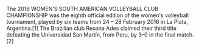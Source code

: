 The 2016 WOMEN'S SOUTH AMERICAN VOLLEYBALL CLUB CHAMPIONSHIP was the eighth official edition of the women's volleyball tournament, played by six teams from 24 – 28 February 2016 in La Plata, Argentina.[1] The Brazilian club Rexona Ades claimed their third title defeating the Universidad San Martín, from Peru, by 3–0 in the final match.[2]
